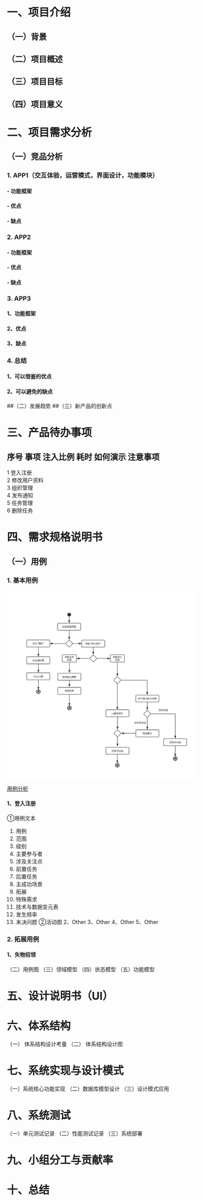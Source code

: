 # 一、项目介绍
## （一）背景
## （二）项目概述
## （三）项目目标
## （四）项目意义
# 二、项目需求分析
## （一）竞品分析
### 1.	APP1（交互体验，运营模式，界面设计，功能模块）
#### - 功能框架
#### - 优点
#### - 缺点
### 2.	APP2
#### - 功能框架
#### - 优点
#### - 缺点
### 3.	APP3
#### 1、功能框架
#### 2、优点
#### 3、缺点
### 4.	总结
#### 1、可以借鉴的优点
#### 2、可以避免的缺点
##（二）发展趋势
##（三）新产品的创新点
# 三、产品待办事项
## 序号	事项	注入比例	耗时	如何演示	注意事项
1	登入注册				
2	修改用户资料				
3	组织管理				
4	发布通知				
5	任务管理				
6	删除任务				
					
					
					

# 四、需求规格说明书
## （一）用例
### 1.	基本用例
![im]( https://github.com/1031646184/ldu_SE.github.io/raw/master/image/%E7%94%A8%E4%BE%8B%E5%9B%BE_%E4%BB%BB%E5%8A%A1%E7%AE%A1%E7%90%86.jpg)





[用例分析](useCase.md)
#### 1、登入注册
①用例文本
1.	用例
2.	范围
3.	级别
4.	主要参与者
5.	涉及关注点
6.	前置任务
7.	后置任务
8.	主成功场景
9.	拓展
10.	特殊需求
11.	技术与数据变元表
12.	发生频率
13.	未决问题
②活动图
2、Other
3、Other
4、Other
5、Other
### 2.	拓展用例
#### 1、失物招领
（二）用例图
（三）领域模型
（四）状态模型
（五）功能模型
# 五、设计说明书（UI）
# 六、体系结构
（一）	体系结构设计考量
（二）	体系结构设计图
# 七、系统实现与设计模式
（一）系统核心功能实现
（二）数据库模型设计
（三）设计模式应用
# 八、系统测试
（一）单元测试记录
（二）性能测试记录
（三）系统部署
# 九、小组分工与贡献率
# 十、总结
